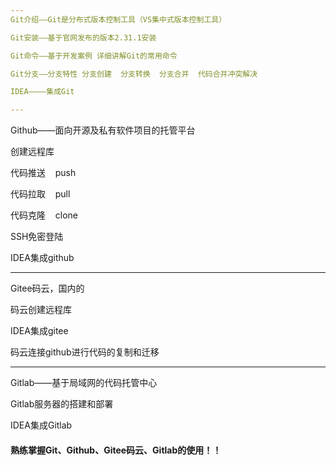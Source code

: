 ```yaml
---
Git介绍——Git是分布式版本控制工具（VS集中式版本控制工具）

Git安装——基于官网发布的版本2.31.1安装

Git命令——基于开发案例 详细讲解Git的常用命令

Git分支——分支特性 分支创建  分支转换  分支合并  代码合并冲突解决

IDEA————集成Git

---
```


Github——面向开源及私有软件项目的托管平台

创建远程库

代码推送    push

代码拉取    pull

代码克隆    clone

SSH免密登陆

IDEA集成github

---

Gitee码云，国内的

码云创建远程库

IDEA集成gitee

码云连接github进行代码的复制和迁移

---

Gitlab——基于局域网的代码托管中心

Gitlab服务器的搭建和部署

IDEA集成Gitlab

#### **熟练掌握Git、Github、Gitee码云、Gitlab的使用！！**
